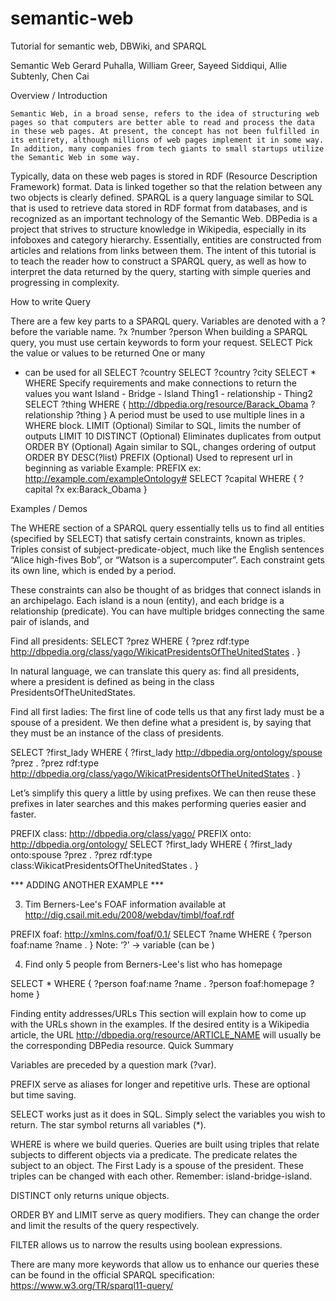 # semantic-web
Tutorial for semantic web, DBWiki, and SPARQL


Semantic Web
Gerard Puhalla, William Greer, Sayeed Siddiqui, Allie Subtenly, Chen Cai

Overview / Introduction

	Semantic Web, in a broad sense, refers to the idea of structuring web pages so that computers are better able to read and process the data in these web pages. At present, the concept has not been fulfilled in its entirety, although millions of web pages implement it in some way. In addition, many companies from tech giants to small startups utilize the Semantic Web in some way.
Typically, data on these web pages is stored in RDF (Resource Description Framework) format. Data is linked together so that the relation between any two objects is clearly defined. SPARQL is a query language similar to SQL that is used to retrieve data stored in RDF format from databases, and is recognized as an important technology of the Semantic Web.
DBPedia is a project that strives to structure knowledge in Wikipedia, especially in its infoboxes and category hierarchy. Essentially, entities are constructed from articles and relations from links between them.
	The intent of this tutorial is to teach the reader how to construct a SPARQL query, as well as how to interpret the data returned by the query, starting with simple queries and progressing in complexity. 



How to write Query

There are a few key parts to a SPARQL query.
Variables are denoted with a ? before the variable name.
?x
?number 
?person
When building a SPARQL query, you must use certain keywords to form your request.
SELECT 
Pick the value or values to be returned
One or many
* can be used for all
SELECT ?country
SELECT ?country ?city
SELECT *
WHERE
Specify requirements and make connections to return the values you want
Island - Bridge - Island
Thing1 - relationship - Thing2
SELECT ?thing
WHERE
{
   <http://dbpedia.org/resource/Barack_Obama> ?relationship ?thing  }
A period must be used to use multiple lines in a WHERE block.
LIMIT (Optional)
Similar to SQL, limits the number of outputs
LIMIT 10
DISTINCT (Optional)
Eliminates duplicates from output
ORDER BY (Optional)
Again similar to SQL, changes ordering of output
ORDER BY DESC(?list)
PREFIX (Optional)
Used to represent url in beginning as variable
Example:
PREFIX ex: <http://example.com/exampleOntology#>
SELECT ?capital
WHERE
  {
    ?capital ?x  ex:Barack_Obama
  }

Examples / Demos  

The WHERE section of a SPARQL query essentially tells us to find all entities (specified by SELECT) that satisfy certain constraints, known as triples. Triples consist of subject-predicate-object, much like the English sentences “Alice high-fives Bob”, or “Watson is a supercomputer”. Each constraint gets its own line, which is ended by a period.

These constraints can also be thought of as bridges that connect islands in an archipelago. Each island is a noun (entity), and each bridge is a relationship (predicate). You can have multiple bridges connecting the same pair of islands, and 

Find all presidents:
SELECT ?prez
 WHERE {
?prez rdf:type <http://dbpedia.org/class/yago/WikicatPresidentsOfTheUnitedStates>  . 
}

In natural language, we can translate this query as: find all presidents, where a president is defined as being in the class PresidentsOfTheUnitedStates.




Find all first ladies:
The first line of code tells us that any first lady must be a spouse of a president. We then define what a president is, by saying that they must be an instance of the class of presidents.

SELECT ?first_lady
WHERE {
  ?first_lady <http://dbpedia.org/ontology/spouse> ?prez .
  ?prez rdf:type <http://dbpedia.org/class/yago/WikicatPresidentsOfTheUnitedStates>  . 
}

Let’s simplify this query a little by using prefixes. We can then reuse these prefixes in later searches and this makes performing queries easier and faster.

PREFIX class: <http://dbpedia.org/class/yago/>
PREFIX onto: <http://dbpedia.org/ontology/>
SELECT ?first_lady
WHERE {
  ?first_lady onto:spouse ?prez .
  ?prez rdf:type class:WikicatPresidentsOfTheUnitedStates . 
}

*** ADDING ANOTHER EXAMPLE ***




3. Tim Berners-Lee's FOAF information available at http://dig.csail.mit.edu/2008/webdav/timbl/foaf.rdf

PREFIX foaf:  <http://xmlns.com/foaf/0.1/>
SELECT ?name
WHERE {
    ?person foaf:name ?name .
}
Note: ‘?’  -> variable (can be )



4. Find only 5 people from Berners-Lee's list who has homepage

SELECT *
WHERE {
    ?person foaf:name ?name .
    ?person foaf:homepage ?home
}

Finding entity addresses/URLs
	This section will explain how to come up with the URLs shown in the examples. If the desired entity is a Wikipedia article, the URL <http://dbpedia.org/resource/ARTICLE_NAME> will usually be the corresponding DBPedia resource. 
Quick Summary

Variables are preceded by a question mark (?var).

PREFIX serve as aliases for longer and repetitive urls. These are optional but time saving. 

SELECT works just as it does in SQL. Simply select the variables you wish to return. The star symbol returns all variables (*).

WHERE is where we build queries. Queries are built using triples that relate subjects to different objects via a predicate. The predicate relates the subject to an object. The First Lady is a spouse of the president. These triples can be changed with each other. Remember: island-bridge-island.

DISTINCT only returns unique objects.

ORDER BY and LIMIT serve as query modifiers. They can change the order and limit the results of the query respectively.

FILTER allows us to narrow the results using boolean expressions.

There are many more keywords that allow us to enhance our queries these can be found in the official SPARQL specification:
https://www.w3.org/TR/sparql11-query/



